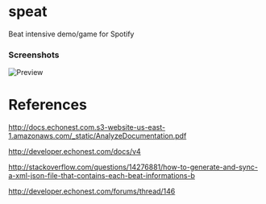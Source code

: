 speat
=====
Beat intensive demo/game for Spotify

### Screenshots
![Preview](http://i.imgur.com/AmO3Kbq.png "Early wip preview")

References
==========
http://docs.echonest.com.s3-website-us-east-1.amazonaws.com/_static/AnalyzeDocumentation.pdf

http://developer.echonest.com/docs/v4

http://stackoverflow.com/questions/14276881/how-to-generate-and-sync-a-xml-json-file-that-contains-each-beat-informations-b

http://developer.echonest.com/forums/thread/146

